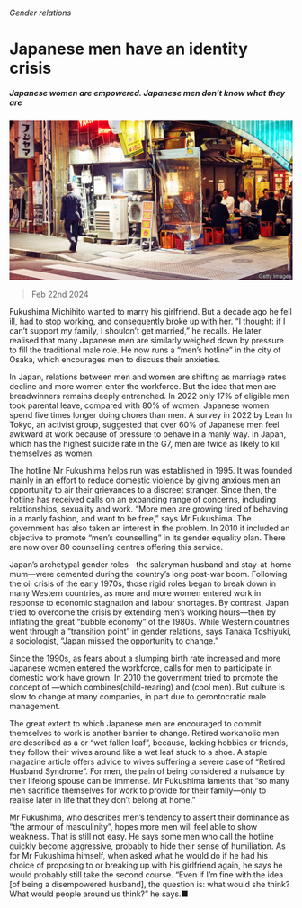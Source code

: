 ###### Gender relations

# Japanese men have an identity crisis 

##### Japanese women are empowered. Japanese men don’t know what they are 

![image](images/20240224_ASP003.jpg) 

> Feb 22nd 2024 

Fukushima Michihito wanted to marry his girlfriend. But a decade ago he fell ill, had to stop working, and consequently broke up with her. “I thought: if I can’t support my family, I shouldn’t get married,” he recalls. He later realised that many Japanese men are similarly weighed down by pressure to fill the traditional male role. He now runs a “men’s hotline” in the city of Osaka, which encourages men to discuss their anxieties.

In Japan, relations between men and women are shifting as marriage rates decline and more women enter the workforce. But the idea that men are breadwinners remains deeply entrenched. In 2022 only 17% of eligible men took parental leave, compared with 80% of women. Japanese women spend five times longer doing chores than men. A survey in 2022 by Lean In Tokyo, an activist group, suggested that over 60% of Japanese men feel awkward at work because of pressure to behave in a manly way. In Japan, which has the highest suicide rate in the G7, men are twice as likely to kill themselves as women.

The hotline Mr Fukushima helps run was established in 1995. It was founded mainly in an effort to reduce domestic violence by giving anxious men an opportunity to air their grievances to a discreet stranger. Since then, the hotline has received calls on an expanding range of concerns, including relationships, sexuality and work. “More men are growing tired of behaving in a manly fashion, and want to be free,” says Mr Fukushima. The government has also taken an interest in the problem. In 2010 it included an objective to promote “men’s counselling” in its gender equality plan. There are now over 80 counselling centres offering this service.

Japan’s archetypal gender roles—the salaryman husband and stay-at-home mum—were cemented during the country’s long post-war boom. Following the oil crisis of the early 1970s, those rigid roles began to break down in many Western countries, as more and more women entered work in response to economic stagnation and labour shortages. By contrast, Japan tried to overcome the crisis by extending men’s working hours—then by inflating the great “bubble economy” of the 1980s. While Western countries went through a “transition point” in gender relations, says Tanaka Toshiyuki, a sociologist, “Japan missed the opportunity to change.” 

Since the 1990s, as fears about a slumping birth rate increased and more Japanese women entered the workforce, calls for men to participate in domestic work have grown. In 2010 the government tried to promote the concept of —which combines(child-rearing) and (cool men). But culture is slow to change at many companies, in part due to gerontocratic male management.

The great extent to which Japanese men are encouraged to commit themselves to work is another barrier to change. Retired workaholic men are described as a or “wet fallen leaf”, because, lacking hobbies or friends, they follow their wives around like a wet leaf stuck to a shoe. A staple magazine article offers advice to wives suffering a severe case of “Retired Husband Syndrome”. For men, the pain of being considered a nuisance by their lifelong spouse can be immense. Mr Fukushima laments that “so many men sacrifice themselves for work to provide for their family—only to realise later in life that they don’t belong at home.”

Mr Fukushima, who describes men’s tendency to assert their dominance as “the armour of masculinity”, hopes more men will feel able to show weakness. That is still not easy. He says some men who call the hotline quickly become aggressive, probably to hide their sense of humiliation. As for Mr Fukushima himself, when asked what he would do if he had his choice of proposing to or breaking up with his girlfriend again, he says he would probably still take the second course. “Even if I’m fine with the idea [of being a disempowered husband], the question is: what would she think? What would people around us think?” he says.■

